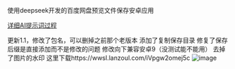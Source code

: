 使用deepseek开发的百度网盘预览文件保存安卓应用

[详细AI提示词过程](https://www.52pojie.cn/thread-2008580-1-1.html "点击查看详细AI提示词过程")

更新1.1，修改了包名，可以删掉之前那个老版本
添加了复制保存目录
修复了保存后缀是直接添加而不是修改的问题
修改向下兼容安卓9（没测试能不能用）
去掉了图片的水印
这里下载https://wwsl.lanzoul.com/iVpgw2omej5c
![image](https://github.com/user-attachments/assets/9fd87d1d-d0d0-48ad-bf8d-c01ea9227ac5)

